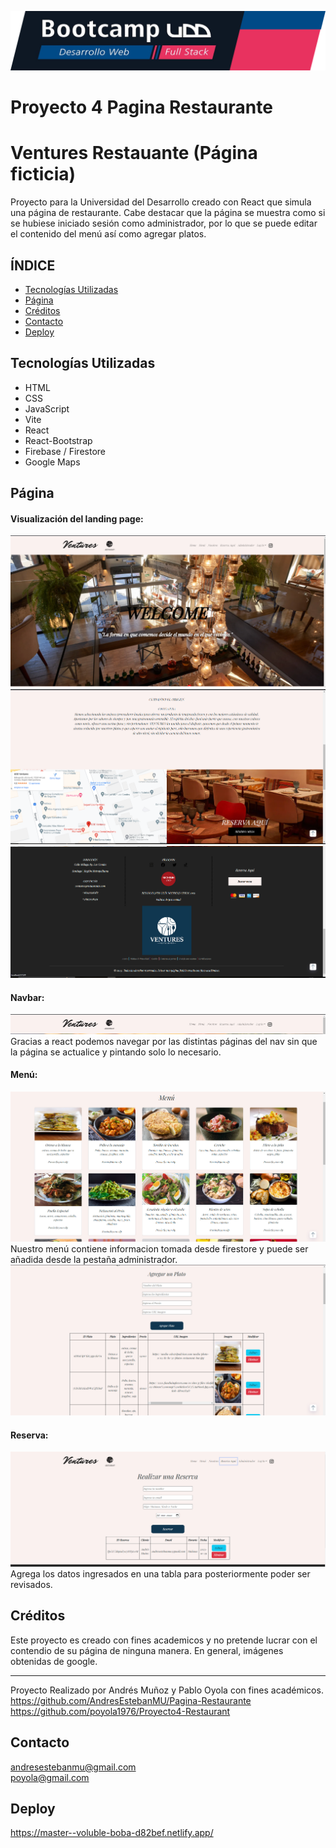 ![Banner](./public/img/para%20el%20readme/banner.png)
# Proyecto 4 Pagina Restaurante
# Ventures Restauante (Página ficticia)

Proyecto para la Universidad del Desarrollo creado con React que simula una página de restaurante. Cabe destacar que la página se muestra como si se hubiese iniciado sesión como administrador, por lo que se puede editar el contenido del menú así como agregar platos.

## **ÍNDICE**

* [Tecnologías Utilizadas](#tecnologías-utilizadas)
* [Página](#página)
* [Créditos](#créditos)
* [Contacto](#contacto)
* [Deploy](#deploy)

## Tecnologías Utilizadas

- HTML
- CSS
- JavaScript
- Vite
- React
- React-Bootstrap
- Firebase / Firestore
- Google Maps

## Página

#### Visualización del landing page:
![Alt text](./public/img/para%20el%20readme/hom.png)  
![Alt text](./public/img/para%20el%20readme/contenido.png)
![Alt text](./public/img/para%20el%20readme/footer.png)  
  

#### Navbar:
![Alt text](./public/img/para%20el%20readme/navbar.png)
Gracias a react podemos navegar por las distintas páginas del nav sin que la página se actualice y pintando solo lo necesario.


#### Menú:
![Alt text](./public/img/para%20el%20readme/menu.png)
Nuestro menú contiene informacion tomada desde firestore y puede ser añadida desde la pestaña administrador.
![Alt text](./public/img/para%20el%20readme/admin.png)



#### Reserva:
![Alt text](./public/img/para%20el%20readme/reserva.png)
Agrega los datos ingresados en una tabla para posteriormente poder ser revisados.






## Créditos

Este proyecto es creado con fines academicos y no pretende lucrar con el contendio de su página de ninguna manera. En general, imágenes obtenidas de google.

---

Proyecto Realizado por Andrés Muñoz y Pablo Oyola con fines académicos.  
https://github.com/AndresEstebanMU/Pagina-Restaurante  
https://github.com/poyola1976/Proyecto4-Restaurant

## Contacto

andresestebanmu@gmail.com  
poyola@gmail.com

## Deploy

https://master--voluble-boba-d82bef.netlify.app/
